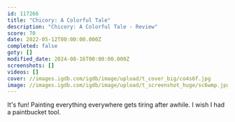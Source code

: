 ```yaml
---
id: 117266
title: "Chicory: A Colorful Tale"
description: "Chicory: A Colorful Tale - Review"
score: 70
date: 2022-05-12T00:00:00.000Z
completed: false
goty: []
modified_date: 2024-08-16T00:00:00.000Z
screenshots: []
videos: []
cover: //images.igdb.com/igdb/image/upload/t_cover_big/co4s6f.jpg
image: //images.igdb.com/igdb/image/upload/t_screenshot_huge/sc6wmp.jpg
---
```

It's fun! Painting everything everywhere gets tiring after awhile. I wish I had a paintbucket tool.